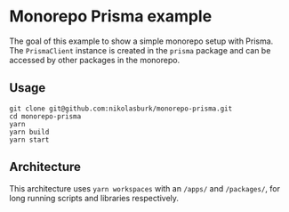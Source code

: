 # Monorepo Prisma example

The goal of this example to show a simple monorepo setup with Prisma. The `PrismaClient` instance is created in the `prisma` package and can be accessed by other packages in the monorepo.

## Usage

```
git clone git@github.com:nikolasburk/monorepo-prisma.git
cd monorepo-prisma
yarn
yarn build
yarn start
```

## Architecture

This architecture uses `yarn workspaces` with an `/apps/` and `/packages/`, for long running scripts and libraries respectively.